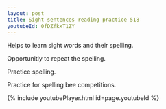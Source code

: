 ```yaml
---
layout: post
title: Sight sentences reading practice 518
youtubeId: 0fDZfkxT1ZY
---
```

 
 
Helps to learn sight words and their spelling.

Opportunitiy to repeat the spelling. 

Practice spelling. 
 
Practice for spelling bee competitions. 
 
{% include youtubePlayer.html id=page.youtubeId %}
 
 
